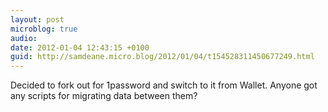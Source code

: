 ```yaml
---
layout: post
microblog: true
audio: 
date: 2012-01-04 12:43:15 +0100
guid: http://samdeane.micro.blog/2012/01/04/t154528311450677249.html
---
```

Decided to fork out for 1password and switch to it from Wallet. Anyone got any scripts for migrating data between them?
